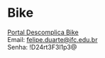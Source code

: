 # Bike

[Portal Descomplica Bike](https://descomplicabike.ticto.club/signin)   
Email: felipe.duarte@ifc.edu.br   
Senha: !D24rt3F3l1p3@
